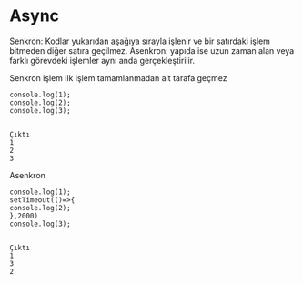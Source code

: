 # Async
Senkron: Kodlar yukarıdan aşağıya sırayla işlenir ve bir satırdaki işlem bitmeden diğer satıra geçilmez. Asenkron: yapıda ise uzun zaman alan veya farklı görevdeki işlemler aynı anda gerçekleştirilir.


Senkron işlem ilk işlem tamamlanmadan alt tarafa geçmez
```
console.log(1);
console.log(2);
console.log(3);


Çıktı
1
2
3
```


Asenkron
```
console.log(1);
setTimeout(()=>{
console.log(2);
},2000)
console.log(3);


Çıktı
1
3
2
```




```

```





```

```
